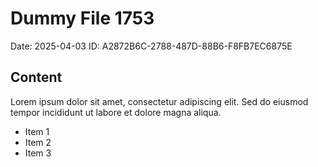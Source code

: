 # Dummy File 1753

Date: 2025-04-03
ID: A2872B6C-2788-487D-88B6-F8FB7EC6875E

## Content

Lorem ipsum dolor sit amet, consectetur adipiscing elit.
Sed do eiusmod tempor incididunt ut labore et dolore magna aliqua.

* Item 1
* Item 2
* Item 3
